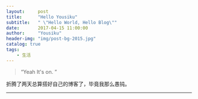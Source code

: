 ```yaml
---
layout:     post
title:      "Hello Yousiku"
subtitle:   " \"Hello World, Hello Blog\""
date:       2017-04-15 11:00:00
author:     "Yousiku"
header-img: "img/post-bg-2015.jpg"
catalog: true
tags:
    - 生活
---
```


> “Yeah It's on. ”

折腾了两天总算搭好自己的博客了，毕竟我那么愚钝。


---


